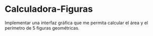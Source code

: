 # Calculadora-Figuras
Implementar una interfaz gráfica que me permita calcular el área y el perímetro de 5 figuras geométricas.
